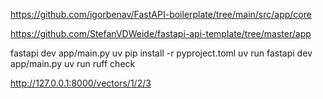 https://github.com/igorbenav/FastAPI-boilerplate/tree/main/src/app/core

https://github.com/StefanVDWeide/fastapi-api-template/tree/master/app

fastapi dev app/main.py
uv pip install -r pyproject.toml
uv run fastapi dev app/main.py
uv run ruff check

http://127.0.0.1:8000/vectors/1/2/3